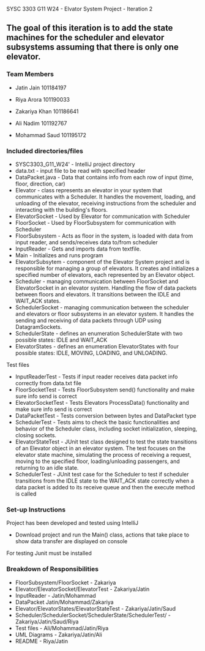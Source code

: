 SYSC 3303 G11 W24 - Elvator System Project - Iteration 2

The goal of this iteration is to add the state machines for the scheduler and elevator subsystems assuming that there is only one elevator.
--

### Team Members

* Jatin Jain 101184197 

* Riya Arora 101190033 

* Zakariya Khan 101186641 

* Ali Nadim 101192767 

* Mohammad Saud 101195172 

### Included directories/files
* SYSC3303_G11_W24' - IntelliJ project directory
* data.txt - input file to be read with specified header
* DataPacket.java - Data that contains info from each row of input (time, floor, direction, car)
* Elevator - class represents an elevator in your system that communicates with a Scheduler. It handles the movement, loading, and unloading of the elevator, receiving instructions from the scheduler and interacting with the building's floors.
* ElevatorSocket - Used by Elevator for communication with Scheduler
* FloorSocket - Used by FloorSubsystem for communication with Scheduler
* FloorSubsystem - Acts as floor in the system, is loaded with data from input reader, and sends/receives data to/from scheduler
* InputReader - Gets and imports data from textfile.
* Main - Initializes and runs program
* ElevatorSubsytem - component of the Elevator System project and is responsible for managing a group of elevators. It creates and initializes a specified number of elevators, each represented by an Elevator object.
* Scheduler - managing communication between FloorSocket and ElevatorSocket in an elevator system. Handling the flow of data packets between floors and elevators. It transitions between the IDLE and WAIT_ACK states.
* SchedulerSocket - managing communication between the scheduler and elevators or floor subsystems in an elevator system. It handles the sending and receiving of data packets through UDP using DatagramSockets.
* SchedulerState - defines an enumeration SchedulerState with two possible states: IDLE and WAIT_ACK
* ElevatorStates - defines an enumeration ElevatorStates with four possible states: IDLE, MOVING, LOADING, and UNLOADING.
  
Test files
* InputReaderTest - Tests if input reader receives data packet info correctly from data.txt file
* FloorSocketTest - Tests FloorSubsystem send() functionality and make sure info send is correct
* ElevatorSocketTest - Tests Elevators ProcessData() functionality and make sure info send is correct
* DataPacketTest - Tests conversion between bytes and DataPacket type
* SchedulerTest - Tests aims to check the basic functionalities and behavior of the Scheduler class, including socket initialization, sleeping, closing sockets.
* ElevatorStateTest - JUnit test class designed to test the state transitions of an Elevator object in an elevator system. The test focuses on the elevator state machine, simulating the process of receiving a request, moving to the specified floor, loading/unloading passengers, and returning to an idle state.
* SchedulerTest - JUnit test case for the Scheduler to test if scheduler transitions from the IDLE state to the WAIT_ACK state correctly when a data packet is added to its receive queue and then the execute method is called

### Set-up Instructions
Project has been developed and tested using IntelliJ
- Download project and run the Main() class, actions that take place to show data transfer are displayed on console

For testing Junit must be installed

### Breakdown of Responsibilities
* FloorSubsystem/FloorSocket - Zakariya
* Elevator/ElevatorSocket/ElevatorTest - Zakariya/Jatin
* InputReader - Jatin/Mohammad
* DataPacket Jatin/Mohammad/Zakariya
* Elevator/ElevatorStates/ElevatorStateTest - Zakariya/Jatin/Saud
* Scheduler/SchedulerSocket/SchedulerState/SchedulerTest/ - Zakariya/Jatin/Saud/Riya
* Test files - Ali/Mohammad/Jatin/Riya
* UML Diagrams - Zakariya/Jatin/Ali
* README - Riya/Jatin

